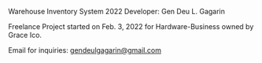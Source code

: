 Warehouse Inventory System 2022
Developer: Gen Deu L. Gagarin

Freelance Project started on Feb. 3, 2022 for Hardware-Business owned by Grace Ico.

Email for inquiries: gendeulgagarin@gmail.com

